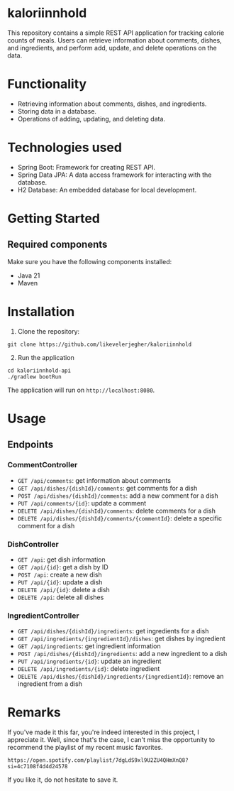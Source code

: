 # kaloriinnhold

This repository contains a simple REST API application for tracking calorie counts of meals. Users can retrieve information about comments, dishes, and ingredients, and perform add, update, and delete operations on the data.

# Functionality
- Retrieving information about comments, dishes, and ingredients.
- Storing data in a database.
- Operations of adding, updating, and deleting data.

# Technologies used
- Spring Boot: Framework for creating REST API.
- Spring Data JPA: A data access framework for interacting with the database.
- H2 Database: An embedded database for local development.

# Getting Started
## Required components
Make sure you have the following components installed:
- Java 21
- Maven

# Installation
1. Clone the repository:

```console
git clone https://github.com/likevelerjegher/kaloriinnhold
```
2. Run the application
```console
cd kaloriinnhold-api
./gradlew bootRun
```
The application will run on `http://localhost:8080`.

# Usage
## Endpoints
### CommentController
- `GET /api/comments`: get information about comments
- `GET /api/dishes/{dishId}/comments`: get comments for a dish
- `POST /api/dishes/{dishId}/comments`: add a new comment for a dish
- `PUT /api/comments/{id}`: update a comment
- `DELETE /api/dishes/{dishId}/comments`: delete comments for a dish
- `DELETE /api/dishes/{dishId}/comments/{commentId}`: delete a specific comment for a dish
  
### DishController  
- `GET /api`: get dish information
- `GET /api/{id}`: get a dish by ID
- `POST /api`: create a new dish
- `PUT /api/{id}`: update a dish
- `DELETE /api/{id}`: delete a dish
- `DELETE /api`: delete all dishes
  
### IngredientController    
- `GET /api/dishes/{dishId}/ingredients`: get ingredients for a dish
- `GET /api/ingredients/{ingredientId}/dishes`: get dishes by ingredient
- `GET /api/ingredients`: get ingredient information
- `POST /api/dishes/{dishId}/ingredients`: add a new ingredient to a dish
- `PUT /api/ingredients/{id}`: update an ingredient
- `DELETE /api/ingredients/{id}`: delete ingredient
- `DELETE /api/dishes/{dishId}/ingredients/{ingredientId}`: remove an ingredient from a dish

# Remarks
If you've made it this far, you're indeed interested in this project, I appreciate it. 
Well, since that's the case, I can't miss the opportunity to recommend the playlist of my recent music favorites. 
```
https://open.spotify.com/playlist/7dgLdS9xl9U2ZU4QHmXnQ8?si=4c7108f4d4d24578
```
If you like it, do not hesitate to save it.

